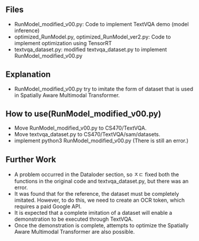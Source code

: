## Files
- RunModel_modified_v00.py: Code to implement TextVQA demo (model inference)
- optimized_RunModel.py, optimized_RunModel_ver2.py: Code to implement optimization using TensorRT
- textvqa_dataset.py: modified textvqa_dataset.py to implement RunModel_modified_v00.py

## Explanation
- RunModel_modified_v00.py try to imitate the form of dataset that is used in Spatially Aware Multimodal Transformer.

## How to use(RunModel_modified_v00.py)
- Move RunModel_modified_v00.py to CS470/TextVQA.
- Move textvqa_dataset.py to CS470/TextVQA/sam/datasets.
- implement python3 RunModel_modified_v00.py (There is still an error.)

## Further Work
- A problem occurred in the Dataloder section, so ㅈㄷ fixed both the functions in the original code and textvqa_dataset.py, but there was an error.
- It was found that for the reference, the dataset must be completely imitated. However, to do this, we need to create an OCR token, which requires a paid Google API.
- It is expected that a complete imitation of a dataset will enable a demonstration to be executed through TextVQA.
- Once the demonstration is complete, attempts to optimize the Spatially Aware Multimodal Transformer are also possible.
